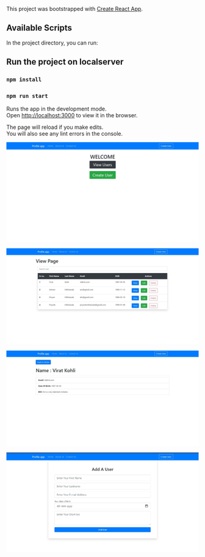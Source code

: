 This project was bootstrapped with [Create React App](https://github.com/facebook/create-react-app).


## Available Scripts

In the project directory, you can run:

## Run the project on localserver

### `npm install`

### `npm run start`

Runs the app in the development mode.<br />
Open [http://localhost:3000](http://localhost:3000) to view it in the browser.

The page will reload if you make edits.<br />
You will also see any lint errors in the console.

![](https://github.com/PM00099/React_Profile/blob/master/de_4.jpg)

![](https://github.com/PM00099/React_Profile/blob/master/de_3.jpg)

![](https://github.com/PM00099/React_Profile/blob/master/de_2.jpg)

![](https://github.com/PM00099/React_Profile/blob/master/de_1.jpg)
